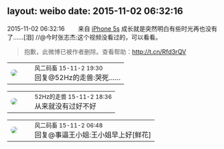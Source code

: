 layout: weibo
date: 2015-11-02 06:32:16
---
<meta name="referrer" content="no-referrer" />

2015-11-02 06:32:16  &nbsp;&nbsp;&nbsp;&nbsp;&nbsp;&nbsp; 来自 <a href="sinaweibo://customweibosource" rel="nofollow">iPhone 5s</a>
成长就是突然明白有些时光再也没有了……[泪] //@今时张志杰:这个视频没看过的，可以看看。
>  抱歉，此微博已被作者删除。查看帮助：http://t.cn/Rfd3rQV

<table style="width: 100%;">
  <tr>
    <td style="width: 40px;"><img style="border-radius:50%" src="https://tva3.sinaimg.cn/crop.0.0.639.639.50/6d2a6003jw8f3idy69w2gj20hs0hrt9g.jpg?KID=imgbed,tva&Expires=1624465162&ssig=NR7pKNV4YK"></td>
    <td colspan="2"><small>风二码畜 15-11-2 19:30</small><br/>回复@52Hz的走兽:哭死……</td>
  </tr>
</table>

<table style="width: 100%;">
  <tr>
    <td style="width: 40px;"><img style="border-radius:50%" src="https://tva4.sinaimg.cn/crop.0.0.180.180.50/8beaf773jw1e8qgp5bmzyj2050050aa8.jpg?KID=imgbed,tva&Expires=1624465162&ssig=H8J41jmmLu"></td>
    <td colspan="2"><small>52Hz的走兽 15-11-2 18:36</small><br/>从来就没有过好不好</td>
  </tr>
</table>

<table style="width: 100%;">
  <tr>
    <td style="width: 40px;"><img style="border-radius:50%" src="https://tva3.sinaimg.cn/crop.0.0.639.639.50/6d2a6003jw8f3idy69w2gj20hs0hrt9g.jpg?KID=imgbed,tva&Expires=1624465162&ssig=NR7pKNV4YK"></td>
    <td colspan="2"><small>风二码畜 15-11-2 06:48</small><br/>回复@事逼王小姐:王小姐早上好[鲜花]</td>
  </tr>
</table>
